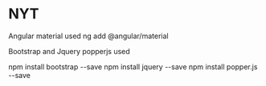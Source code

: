 
# NYT
Angular material used
ng add @angular/material

Bootstrap and Jquery popperjs used

npm install bootstrap --save
npm install jquery --save
npm install popper.js --save